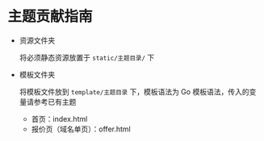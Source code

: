 # 主题贡献指南

- 资源文件夹

  将必须静态资源放置于 `static/主题目录/` 下

- 模板文件夹

  将模板文件放到 `template/主题目录` 下，模板语法为 Go 模板语法，传入的变量请参考已有主题

  - 首页：index.html
  - 报价页（域名单页）：offer.html